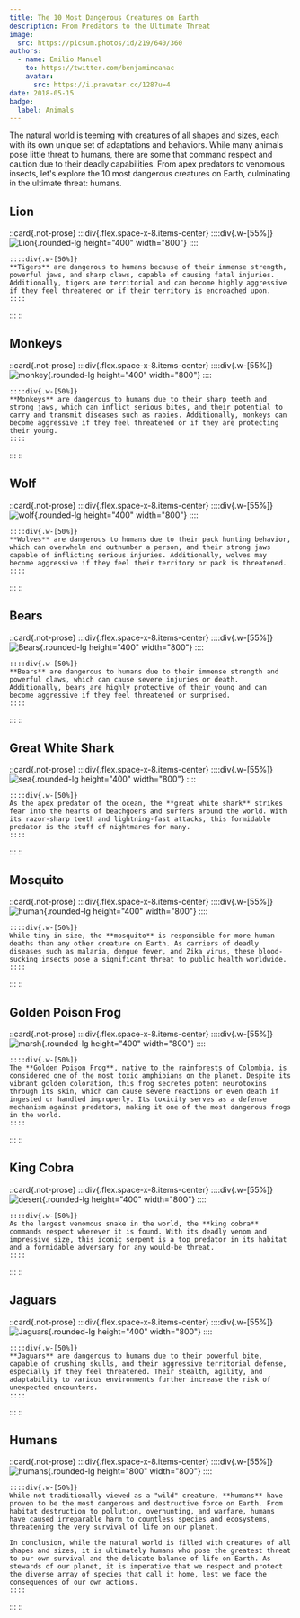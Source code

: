 ```yaml
---
title: The 10 Most Dangerous Creatures on Earth
description: From Predators to the Ultimate Threat
image:
  src: https://picsum.photos/id/219/640/360
authors:
  - name: Emilio Manuel
    to: https://twitter.com/benjamincanac
    avatar:
      src: https://i.pravatar.cc/128?u=4
date: 2018-05-15
badge:
  label: Animals
---
```


The natural world is teeming with creatures of all shapes and sizes, each with its own unique set of adaptations and behaviors. While many animals pose little threat to humans, there are some that command respect and caution due to their deadly capabilities. From apex predators to venomous insects, let's explore the 10 most dangerous creatures on Earth, culminating in the ultimate threat: humans.

## Lion

::card{.not-prose}
  :::div{.flex.space-x-8.items-center}
    ::::div{.w-[55%]}
    ![Lion](https://picsum.photos/id/1074/800/400){.rounded-lg height="400" width="800"}
    ::::
  
    ::::div{.w-[50%]}
    **Tigers** are dangerous to humans because of their immense strength, powerful jaws, and sharp claws, capable of causing fatal injuries. Additionally, tigers are territorial and can become highly aggressive if they feel threatened or if their territory is encroached upon.
    ::::
  :::
::

## Monkeys

::card{.not-prose}
  :::div{.flex.space-x-8.items-center}
    ::::div{.w-[55%]}
    ![monkey](https://picsum.photos/id/783/800/400){.rounded-lg height="400" width="800"}
    ::::
  
    ::::div{.w-[50%]}
    **Monkeys** are dangerous to humans due to their sharp teeth and strong jaws, which can inflict serious bites, and their potential to carry and transmit diseases such as rabies. Additionally, monkeys can become aggressive if they feel threatened or if they are protecting their young.
    ::::
  :::
::

## Wolf

::card{.not-prose}
  :::div{.flex.space-x-8.items-center}
    ::::div{.w-[55%]}
    ![wolf](https://picsum.photos/id/582/800/400){.rounded-lg height="400" width="800"}
    ::::
  
    ::::div{.w-[50%]}
    **Wolves** are dangerous to humans due to their pack hunting behavior, which can overwhelm and outnumber a person, and their strong jaws capable of inflicting serious injuries. Additionally, wolves may become aggressive if they feel their territory or pack is threatened.
    ::::
  :::
::

## Bears

::card{.not-prose}
  :::div{.flex.space-x-8.items-center}
    ::::div{.w-[55%]}
    ![Bears](https://picsum.photos/id/1020/800/400){.rounded-lg height="400" width="800"}
    ::::
  
    ::::div{.w-[50%]}
    **Bears** are dangerous to humans due to their immense strength and powerful claws, which can cause severe injuries or death. Additionally, bears are highly protective of their young and can become aggressive if they feel threatened or surprised.
    ::::
  :::
::

## Great White Shark

::card{.not-prose}
  :::div{.flex.space-x-8.items-center}
    ::::div{.w-[55%]}
    ![sea](https://picsum.photos/id/124/800/400){.rounded-lg height="400" width="800"}
    ::::
  
    ::::div{.w-[50%]}
    As the apex predator of the ocean, the **great white shark** strikes fear into the hearts of beachgoers and surfers around the world. With its razor-sharp teeth and lightning-fast attacks, this formidable predator is the stuff of nightmares for many.
    ::::
  :::
::

## Mosquito

::card{.not-prose}
  :::div{.flex.space-x-8.items-center}
    ::::div{.w-[55%]}
    ![human](https://picsum.photos/id/996/800/400){.rounded-lg height="400" width="800"}
    ::::
  
    ::::div{.w-[50%]}
    While tiny in size, the **mosquito** is responsible for more human deaths than any other creature on Earth. As carriers of deadly diseases such as malaria, dengue fever, and Zika virus, these blood-sucking insects pose a significant threat to public health worldwide.
    ::::
  :::
::

## Golden Poison Frog

::card{.not-prose}
  :::div{.flex.space-x-8.items-center}
    ::::div{.w-[55%]}
    ![marsh](https://picsum.photos/id/128/800/400){.rounded-lg height="400" width="800"}
    ::::
  
    ::::div{.w-[50%]}
    The **Golden Poison Frog**, native to the rainforests of Colombia, is considered one of the most toxic amphibians on the planet. Despite its vibrant golden coloration, this frog secretes potent neurotoxins through its skin, which can cause severe reactions or even death if ingested or handled improperly. Its toxicity serves as a defense mechanism against predators, making it one of the most dangerous frogs in the world.
    ::::
  :::
::

## King Cobra

::card{.not-prose}
  :::div{.flex.space-x-8.items-center}
    ::::div{.w-[55%]}
    ![desert](https://picsum.photos/id/196/800/400){.rounded-lg height="400" width="800"}
    ::::
  
    ::::div{.w-[50%]}
    As the largest venomous snake in the world, the **king cobra** commands respect wherever it is found. With its deadly venom and impressive size, this iconic serpent is a top predator in its habitat and a formidable adversary for any would-be threat.
    ::::
  :::
::

## Jaguars

::card{.not-prose}
  :::div{.flex.space-x-8.items-center}
    ::::div{.w-[55%]}
    ![Jaguars](https://picsum.photos/id/219/800/400){.rounded-lg height="400" width="800"}
    ::::
  
    ::::div{.w-[50%]}
    **Jaguars** are dangerous to humans due to their powerful bite, capable of crushing skulls, and their aggressive territorial defense, especially if they feel threatened. Their stealth, agility, and adaptability to various environments further increase the risk of unexpected encounters.
    ::::
  :::
::

## Humans

::card{.not-prose}
  :::div{.flex.space-x-8.items-center}
    ::::div{.w-[55%]}
    ![humans](https://picsum.photos/id/978/800/800){.rounded-lg height="800" width="800"}
    ::::
  
    ::::div{.w-[50%]}
    While not traditionally viewed as a "wild" creature, **humans** have proven to be the most dangerous and destructive force on Earth. From habitat destruction to pollution, overhunting, and warfare, humans have caused irreparable harm to countless species and ecosystems, threatening the very survival of life on our planet.
    
    In conclusion, while the natural world is filled with creatures of all shapes and sizes, it is ultimately humans who pose the greatest threat to our own survival and the delicate balance of life on Earth. As stewards of our planet, it is imperative that we respect and protect the diverse array of species that call it home, lest we face the consequences of our own actions.
    ::::
  :::
::
